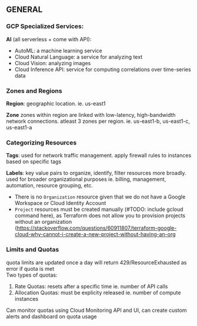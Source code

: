 ## GENERAL 

### GCP Specialized Services: 

**AI** (all serverless + come with API): 
- AutoML: a machine learning service 
- Cloud Natural Language: a service for analyzing text 
- Cloud Vision: analyzing images 
- Cloud Inference API: service for computing correlations over time-series data

### Zones and Regions 

**Region**: geographic location. ie. us-east1

**Zone** zones within region are linked with low-latency, high-bandwidth network connections. atleast 3 zones per region. ie. us-east1-b, us-east1-c, us-east1-a


### Categorizing Resources 

**Tags**: used for network traffic management. apply firewall rules to instances based on specific tags 

**Labels**: key value pairs to organize, identify, filter resources more broadly. used for broader organizational purposes ie. billing, management, automation, resource grouping, etc. 

- There is no `Organization` resource given that we do not have a Google Workspace or Cloud Identity Account
- `Project` resources must be created manually (#TODO: include gcloud command here), as Terraform does not allow you to provision projects without an organization (https://stackoverflow.com/questions/60911807/terraform-google-cloud-why-cannot-i-create-a-new-project-without-having-an-org

### Limits and Quotas 

quota limits are updated once a day
will return 429/ResourceExhausted as error if quota is met  
Two types of quotas: 
1) Rate Quotas: resets after a specific time ie. number of API calls 
2) Allocation Quotas: must be explicity released ie. number of compute instances 

Can monitor quotas using Cloud Monitoring API and UI, can create custom alerts and dashboard on quota usage


